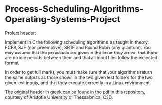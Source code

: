 # Process-Scheduling-Algorithms-Operating-Systems-Project

Project header:

Implement in C the following scheduling algorithms, as taught in theory: FCFS, SJF (non preemptive), SRTF and Round Robin (any quantum).
You may assume that the processes are given in the order they arrive, that there are no idle periods between them and that all input files
follow the expected format.

In order to get full marks, you must make sure that your algorithms return the same outputs as those shown in the two given test folders for the
two given test inputs, and that they execute correctly in a Linux environment.

The original header in greek can be found in the pdf in this repository, courtesy of Aristotle University of Thessalonica, CSD.
